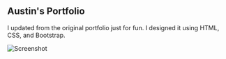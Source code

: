 ## Austin's Portfolio
I updated from the original portfolio just for fun. I designed it using HTML, CSS, and Bootstrap.

![Screenshot](../../../../../../C:/Users/austi/documents/repos/portfolio2.0/img/portfolioprojects.jpg)